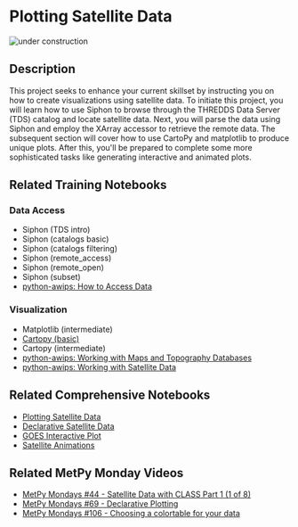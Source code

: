 Plotting Satellite Data
=======================

![under construction](https://images2.minutemediacdn.com/image/upload/c_fit,f_auto,fl_lossy,q_auto,w_728/v1555999902/shape/mentalfloss/under_construction1_0.gif?itok=Pn9g_wu6)

## Description

This project seeks to enhance your current skillset by instructing you on how to create visualizations using satellite data. To initiate this project, you will learn how to use Siphon to browse through the THREDDS Data Server (TDS) catalog and locate satellite data. Next, you will parse the data using Siphon and employ the XArray accessor to retrieve the remote data. The subsequent section will cover how to use CartoPy and matplotlib to produce unique plots. After this, you'll be prepared to complete some more sophisticated tasks like generating interactive and animated plots.


## Related Training Notebooks



### Data Access
* Siphon (TDS intro)
* Siphon (catalogs basic)
* Siphon (catalogs filtering)
* Siphon (remote_access)
* Siphon (remote_open)
* Siphon (subset)
* [python-awips: How to Access Data](https://nbviewer.jupyter.org/github/Unidata/pyaos-ams-2021/blob/master/notebooks/dataAccess/python-awips-HowToAccessData.ipynb)

### Visualization
* Matplotlib (intermediate)
* [Cartopy (basic)](https://nbviewer.jupyter.org/github/Unidata/pyaos-ams-2021/blob/master/notebooks/visualization/Cartopy-Intro.ipynb)
* Cartopy (intermediate)
* [python-awips: Working with Maps and Topography Databases](https://nbviewer.jupyter.org/github/Unidata/pyaos-ams-2021/blob/master/notebooks/visualization/python-awips-WorkingWithMapsTopoDatabases.ipynb)
* [python-awips: Working with Satellite Data](https://nbviewer.jupyter.org/github/Unidata/pyaos-ams-2021/blob/master/notebooks/visualization/python-awips-WorkingWithSatelliteData.ipynb)

## Related Comprehensive Notebooks
* [Plotting Satellite Data](https://unidata.github.io/python-training/workshop/Satellite_Data/plotting-satellite-data/)
* [Declarative Satellite Data](https://unidata.github.io/python-training/workshop/Satellite_Data/declarative-satellite-data/)
* [GOES Interactive Plot](https://unidata.github.io/python-training/workshop/Satellite_Data/goes-interactive-plot/)
* [Satellite Animations](https://unidata.github.io/python-training/workshop/Satellite_Data/satellite-animations/)

## Related MetPy Monday Videos
* [MetPy Mondays #44 - Satellite Data with CLASS Part 1 (1 of 8)](https://youtu.be/b2Rq605ev1c)
* [MetPy Mondays #69 - Declarative Plotting](https://youtu.be/mbxE2ovXx9M)
* [MetPy Mondays #106 - Choosing a colortable for your data](https://youtu.be/h-RL7zza_yM)
